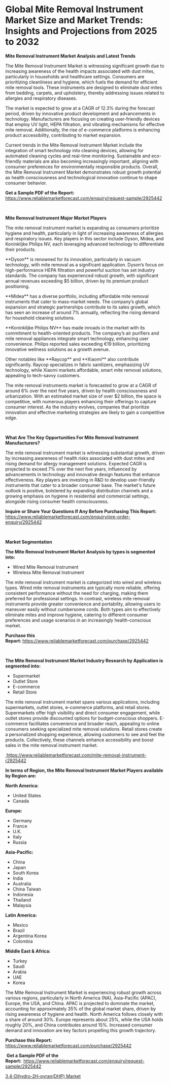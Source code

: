 <p><h1>Global Mite Removal Instrument Market Size and Market Trends: Insights and Projections from 2025 to 2032</h1></p><p><strong>Mite Removal Instrument Market Analysis and Latest Trends</strong></p>
<p><p>The Mite Removal Instrument Market is witnessing significant growth due to increasing awareness of the health impacts associated with dust mites, particularly in households and healthcare settings. Consumers are prioritizing cleanliness and hygiene, which fuels the demand for efficient mite removal tools. These instruments are designed to eliminate dust mites from bedding, carpets, and upholstery, thereby addressing issues related to allergies and respiratory diseases.</p><p>The market is expected to grow at a CAGR of 12.3% during the forecast period, driven by innovative product development and advancements in technology. Manufacturers are focusing on creating user-friendly devices that employ UV light, HEPA filtration, and vibrating mechanisms for effective mite removal. Additionally, the rise of e-commerce platforms is enhancing product accessibility, contributing to market expansion.</p><p>Current trends in the Mite Removal Instrument Market include the integration of smart technology into cleaning devices, allowing for automated cleaning cycles and real-time monitoring. Sustainable and eco-friendly materials are also becoming increasingly important, aligning with consumer preferences for environmentally responsible products. Overall, the Mite Removal Instrument Market demonstrates robust growth potential as health consciousness and technological innovation continue to shape consumer behavior.</p></p>
<p><strong>Get a Sample PDF of the Report:&nbsp;</strong> <a href="https://www.reliablemarketforecast.com/enquiry/request-sample/2925442?utm_campaign=2750&utm_medium=2&utm_source=Github&utm_content=ia&utm_term=12032025&utm_id=mite-removal-instrument">https://www.reliablemarketforecast.com/enquiry/request-sample/2925442</a></p>
<p>&nbsp;</p>
<p><strong>Mite Removal Instrument Major Market Players</strong></p>
<p><p>The mite removal instrument market is expanding as consumers prioritize hygiene and health, particularly in light of increasing awareness of allergies and respiratory issues. Key players in this sector include Dyson, Midea, and Koninklijke Philips NV, each leveraging advanced technology to differentiate their products.</p><p>**Dyson** is renowned for its innovation, particularly in vacuum technology, with mite removal as a significant application. Dyson’s focus on high-performance HEPA filtration and powerful suction has set industry standards. The company has experienced robust growth, with significant annual revenues exceeding $5 billion, driven by its premium product positioning.</p><p>**Midea** has a diverse portfolio, including affordable mite removal instruments that cater to mass-market needs. The company’s global expansion and strategic partnerships contribute to its sales growth, which has seen an increase of around 7% annually, reflecting the rising demand for household cleaning solutions.</p><p>**Koninklijke Philips NV** has made inroads in the market with its commitment to health-oriented products. The company’s air purifiers and mite removal appliances integrate smart technology, enhancing user convenience. Philips reported sales exceeding €19 billion, prioritizing innovative wellness solutions as a growth avenue.</p><p>Other notables like **Raycop** and **Xiaomi** also contribute significantly. Raycop specializes in fabric sanitizers, emphasizing UV technology, while Xiaomi markets affordable, smart mite removal solutions, appealing to tech-savvy customers. </p><p>The mite removal instruments market is forecasted to grow at a CAGR of around 6% over the next five years, driven by health consciousness and urbanization. With an estimated market size of over $2 billion, the space is competitive, with numerous players enhancing their offerings to capture consumer interest. As the industry evolves, companies that prioritize innovation and effective marketing strategies are likely to gain a competitive edge.</p></p>
<p>&nbsp;</p>
<p><strong>What Are The Key Opportunities For Mite Removal Instrument Manufacturers?</strong></p>
<p><p>The mite removal instrument market is witnessing substantial growth, driven by increasing awareness of health risks associated with dust mites and rising demand for allergy management solutions. Expected CAGR is projected to exceed 7% over the next five years, influenced by advancements in technology and innovative design features that enhance effectiveness. Key players are investing in R&D to develop user-friendly instruments that cater to a broader consumer base. The market's future outlook is positive, bolstered by expanding distribution channels and a growing emphasis on hygiene in residential and commercial settings, alongside rising consumer health consciousness.</p></p>
<p><strong>Inquire or Share Your Questions If Any Before Purchasing This Report:</strong> <a href="https://www.reliablemarketforecast.com/enquiry/pre-order-enquiry/2925442?utm_campaign=2750&utm_medium=2&utm_source=Github&utm_content=ia&utm_term=12032025&utm_id=mite-removal-instrument">https://www.reliablemarketforecast.com/enquiry/pre-order-enquiry/2925442</a></p>
<p>&nbsp;</p>
<p><strong>Market Segmentation</strong></p>
<p><strong>The Mite Removal Instrument Market Analysis by types is segmented into:</strong></p>
<p><ul><li>Wired Mite Removal Instrument</li><li>Wireless Mite Removal Instrument</li></ul></p>
<p><p>The mite removal instrument market is categorized into wired and wireless types. Wired mite removal instruments are typically more reliable, offering consistent performance without the need for charging, making them preferred for professional settings. In contrast, wireless mite removal instruments provide greater convenience and portability, allowing users to maneuver easily without cumbersome cords. Both types aim to effectively eliminate mites and improve hygiene, catering to different consumer preferences and usage scenarios in an increasingly health-conscious market.</p></p>
<p><strong>Purchase this Report:&nbsp;</strong><a href="https://www.reliablemarketforecast.com/purchase/2925442?utm_campaign=2750&utm_medium=2&utm_source=Github&utm_content=ia&utm_term=12032025&utm_id=mite-removal-instrument">https://www.reliablemarketforecast.com/purchase/2925442</a></p>
<p>&nbsp;</p>
<p><strong>The Mite Removal Instrument Market Industry Research by Application is segmented into:</strong></p>
<p><ul><li>Supermarket</li><li>Outlet Store</li><li>E-commerce</li><li>Retail Store</li></ul></p>
<p><p>The mite removal instrument market spans various applications, including supermarkets, outlet stores, e-commerce platforms, and retail stores. Supermarkets offer high visibility and direct consumer engagement, while outlet stores provide discounted options for budget-conscious shoppers. E-commerce facilitates convenience and broader reach, appealing to online consumers seeking specialized mite removal solutions. Retail stores create a personalized shopping experience, allowing customers to see and feel the products. Collectively, these channels enhance accessibility and boost sales in the mite removal instrument market.</p></p>
<p><a href="https://www.reliablemarketforecast.com/mite-removal-instrument-r2925442?utm_campaign=2750&utm_medium=2&utm_source=Github&utm_content=ia&utm_term=12032025&utm_id=mite-removal-instrument">&nbsp;https://www.reliablemarketforecast.com/mite-removal-instrument-r2925442</a></p>
<p><strong>In terms of Region, the Mite Removal Instrument Market Players available by Region are:</strong></p>
<p>
    <p> <strong> North America: </strong>
        <ul>
            <li>United States</li>
            <li>Canada</li>
        </ul>
        </p> 
    <p> <strong> Europe: </strong>
        <ul>
            <li>Germany</li>
            <li>France</li>
            <li>U.K.</li>
            <li>Italy</li>
            <li>Russia</li>
        </ul>
        </p> 
    <p> <strong> Asia-Pacific: </strong>
        <ul>
            <li>China</li>
            <li>Japan</li>
            <li>South Korea</li>
            <li>India</li>
            <li>Australia</li>
            <li>China Taiwan</li>
            <li>Indonesia</li>
            <li>Thailand</li>
            <li>Malaysia</li>
        </ul>
        </p> 
    <p> <strong> Latin America: </strong>
        <ul>
            <li>Mexico</li>
            <li>Brazil</li>
            <li>Argentina Korea</li>
            <li>Colombia</li>
        </ul>
        </p> 
    <p> <strong> Middle East & Africa: </strong>
        <ul>
            <li>Turkey</li>
            <li>Saudi</li>
            <li>Arabia</li>
            <li>UAE</li>
            <li>Korea</li>
        </ul>
    </p>
    </p>
<p><p>The Mite Removal Instrument Market is experiencing robust growth across various regions, particularly in North America (NA), Asia-Pacific (APAC), Europe, the USA, and China. APAC is projected to dominate the market, accounting for approximately 35% of the global market share, driven by rising awareness of hygiene and health. North America follows closely with a share of around 30%. Europe represents about 25%, while the USA holds roughly 20%, and China contributes around 15%. Increased consumer demand and innovation are key factors propelling this growth trajectory.</p></p>
<p><strong>Purchase this Report: </strong><a href="https://www.reliablemarketforecast.com/purchase/2925442?utm_campaign=2750&utm_medium=2&utm_source=Github&utm_content=ia&utm_term=12032025&utm_id=mite-removal-instrument">https://www.reliablemarketforecast.com/purchase/2925442</a></p>
<p>&nbsp;<strong>Get a Sample PDF of the Report:&nbsp;&nbsp;</strong><a href="https://www.reliablemarketforecast.com/enquiry/request-sample/2925442?utm_campaign=2750&utm_medium=2&utm_source=Github&utm_content=ia&utm_term=12032025&utm_id=mite-removal-instrument">https://www.reliablemarketforecast.com/enquiry/request-sample/2925442</a></p>
<p><strong></strong></p>
<p><p><a href="https://github.com/dolorespeddico90/Market-Research-Report-List-1/blob/main/34-dihydro-2h-pyrandhp-market.md?utm_campaign=2750&utm_medium=2&utm_source=Github&utm_content=ia&utm_term=12032025&utm_id=mite-removal-instrument">3,4-Dihydro-2H-pyran(DHP) Market</a></p></p>